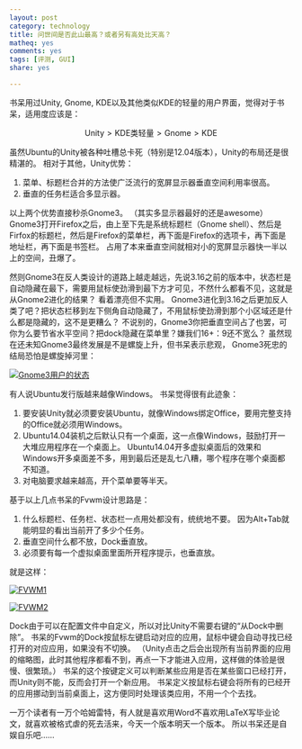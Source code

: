 ```yaml
---
layout: post 
category: technology
title: 问世间是否此山最高？或者另有高处比天高？
matheq: yes
comments: yes
tags: [评测, GUI]
share: yes

---
```



书呆用过Unity, Gnome, KDE以及其他类似KDE的轻量的用户界面，觉得对于书呆，适用度应该是：

$$\text{Unity} > \text{KDE类轻量} > \text{Gnome} > \text{KDE}$$

虽然Ubuntu的Unity被各种吐槽总卡死（特别是12.04版本），Unity的布局还是很精湛的。
相对于其他，Unity优势：

1. 菜单、标题栏合并的方法使广泛流行的宽屏显示器垂直空间利用率很高。
2. 垂直的任务栏适合多显示器。

以上两个优势直接秒杀Gnome3。
（其实多显示器最好的还是awesome）
Gnome3打开Firefox之后，由上至下先是系统标题栏（Gnome shell）、然后是Firfox的标题栏，然后是Firefox的菜单栏，再下面是Firefox的选项卡，再下面是地址栏，再下面是书签栏。
占用了本来垂直空间就相对小的宽屏显示器快一半以上的空间，丑爆了。

然则Gnome3在反人类设计的道路上越走越远，先说3.16之前的版本中，状态栏是自动隐藏在最下，需要用鼠标使劲滑到最下方才可见，不然什么都看不见，这就是从Gnome2进化的结果？
看着漂亮但不实用。
Gnome3进化到3.16之后更加反人类了吧？把状态栏移到左下侧角自动隐藏了，不用鼠标使劲滑到那个小区域还是什么都是隐藏的，这不是更糟么？
不说别的，Gnome3你把垂直空间占了也罢，可你为么要节省水平空间？把dock隐藏在菜单里？嫌我们16+：9还不宽么？
虽然现在还未知Gnome3最终发展是不是螺旋上升，但书呆表示悲观，
Gnome3死忠的结局恐怕是螺旋掉河里：

<a class="fancybox" rel="gallery1" href="http://ww3.sinaimg.cn/large/6927e7a5gw1et4vxcd6y7g208b08bkjl.gif" title="Gnome3用户的状态"><img src="http://ww3.sinaimg.cn/large/6927e7a5gw1et4vxcd6y7g208b08bkjl.gif" alt="Gnome3用户的状态" /></a>

有人说Ubuntu发行版越来越像Windows。
书呆觉得很有此迹象：

1. 要安装Unity就必须要安装Ubuntu，就像Windows绑定Office，要用完整支持的Office就必须用Windows。
2. Ubuntu14.04装机之后默认只有一个桌面，这一点像Windows，鼓励打开一大堆应用程序在一个桌面上。
Ubuntu14.04开多虚拟桌面后的效果和Windows开多桌面差不多，用到最后还是乱七八糟，哪个程序在哪个桌面都不知道。
3. 对电脑要求越来越高，开个菜单要等半天。

基于以上几点书呆的Fvwm设计思路是：

1. 什么标题栏、任务栏、状态栏一点用处都没有，统统地不要。
因为Alt+Tab就能明显的看出当前开了多少个任务。
2. 垂直空间什么都不放，Dock垂直放。
3. 必须要有每一个虚拟桌面里面所开程序提示，也垂直放。

就是这样：

<a class="fancybox" rel="gallery2" href="http://ww4.sinaimg.cn/large/61dccbaajw1et9tpzipbmj211y0lcdnu.jpg" title="FVWM1"><img src="http://ww4.sinaimg.cn/large/61dccbaajw1et9tpzipbmj211y0lcdnu.jpg" alt="FVWM1" /></a>

<a class="fancybox" rel="gallery2" href="http://ww4.sinaimg.cn/large/61dccbaajw1et9tq1m1wdj211y0lc10s.jpg" title="FVWM2"><img src="http://ww4.sinaimg.cn/large/61dccbaajw1et9tq1m1wdj211y0lc10s.jpg" alt="FVWM2" /></a>

Dock由于可以在配置文件中自定义，所以对比Unity不需要右键的“从Dock中删除”。
书呆的Fvwm的Dock按鼠标左键启动对应的应用，鼠标中键会自动寻找已经打开的对应应用，如果没有不切换。
（Unity点击之后会出现所有当前界面的应用的缩略图，此时其他程序都看不到，再点一下才能进入应用，这样做的体验是很慢、很繁琐。）
书呆的这个按键定义可以判断某些应用是否在某些窗口已经打开，而Unity则不能，反而会打开一个新应用。
书呆定义按鼠标右键会将所有的已经开的应用挪动到当前桌面上，这方便同时处理该类应用，不用一个个去找。

一万个读者有一万个哈姆雷特，有人就是喜欢用Word不喜欢用LaTeX写毕业论文，就喜欢被格式虐的死去活来，今天一个版本明天一个版本。
所以书呆还是自娱自乐吧……
